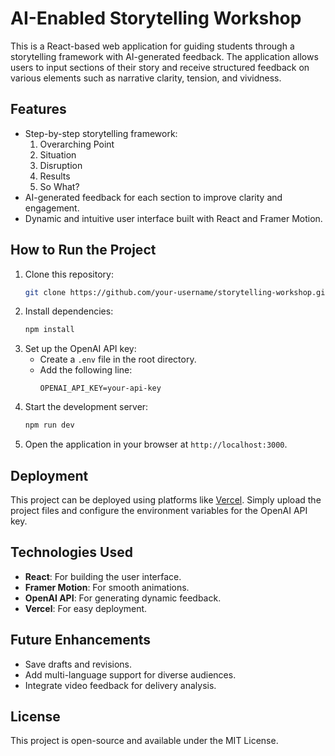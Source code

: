 
# AI-Enabled Storytelling Workshop

This is a React-based web application for guiding students through a storytelling framework with AI-generated feedback. The application allows users to input sections of their story and receive structured feedback on various elements such as narrative clarity, tension, and vividness.

## Features
- Step-by-step storytelling framework:
  1. Overarching Point
  2. Situation
  3. Disruption
  4. Results
  5. So What?
- AI-generated feedback for each section to improve clarity and engagement.
- Dynamic and intuitive user interface built with React and Framer Motion.

## How to Run the Project
1. Clone this repository:
   ```bash
   git clone https://github.com/your-username/storytelling-workshop.git
   ```
2. Install dependencies:
   ```bash
   npm install
   ```
3. Set up the OpenAI API key:
   - Create a `.env` file in the root directory.
   - Add the following line:
     ```
     OPENAI_API_KEY=your-api-key
     ```
4. Start the development server:
   ```bash
   npm run dev
   ```
5. Open the application in your browser at `http://localhost:3000`.

## Deployment
This project can be deployed using platforms like [Vercel](https://vercel.com/). Simply upload the project files and configure the environment variables for the OpenAI API key.

## Technologies Used
- **React**: For building the user interface.
- **Framer Motion**: For smooth animations.
- **OpenAI API**: For generating dynamic feedback.
- **Vercel**: For easy deployment.

## Future Enhancements
- Save drafts and revisions.
- Add multi-language support for diverse audiences.
- Integrate video feedback for delivery analysis.

## License
This project is open-source and available under the MIT License.
